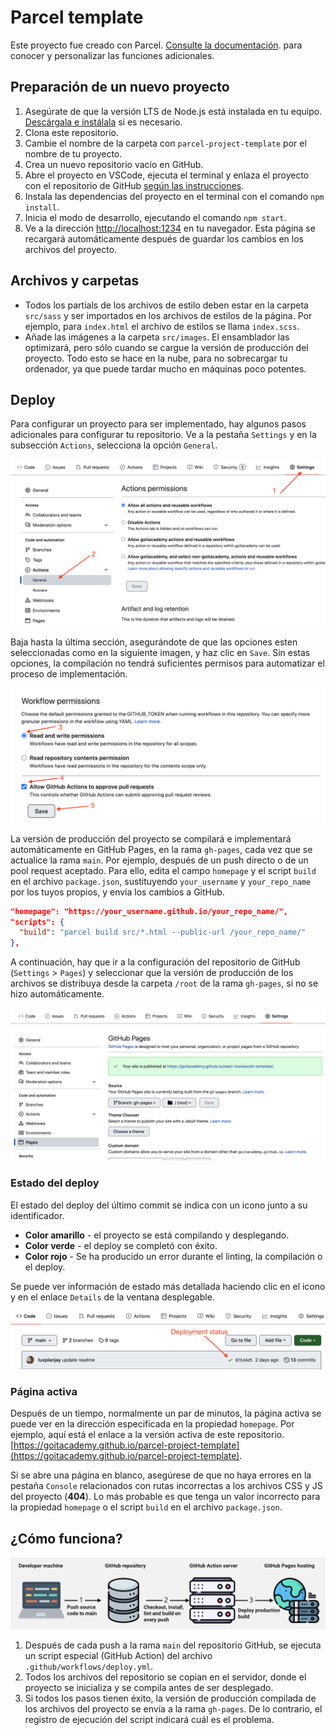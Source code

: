 # Parcel template

Este proyecto fue creado con Parcel. [Consulte la documentación](https://parceljs.org/).
para conocer y personalizar las funciones adicionales.

## Preparación de un nuevo proyecto

1. Asegúrate de que la versión LTS de Node.js está instalada en tu equipo.
   [Descárgala e instálala](https://nodejs.org/en/) si es necesario.
2. Clona este repositorio.
3. Cambie el nombre de la carpeta con `parcel-project-template` por el nombre de tu proyecto.
4. Crea un nuevo repositorio vacío en GitHub.
5. Abre el proyecto en VSCode, ejecuta el terminal y enlaza el proyecto con el repositorio de GitHub
   [según las instrucciones](https://docs.github.com/en/get-started/getting-started-with-git/managing-remote-repositories#changing-a-remote-repositorys-url).
6. Instala las dependencias del proyecto en el terminal con el comando `npm install`.
7. Inicia el modo de desarrollo, ejecutando el comando `npm start`.
8. Ve a la dirección [http://localhost:1234](http://localhost:1234) en tu navegador.
   Esta página se recargará automáticamente después de guardar los cambios en los 
   archivos del proyecto.

## Archivos y carpetas

- Todos los partials de los archivos de estilo deben estar en la carpeta `src/sass`
  y ser importados en los archivos de estilos de la página. Por ejemplo, para
 `index.html` el archivo de estilos se llama `index.scss`.
- Añade las imágenes a la carpeta `src/images`. El ensamblador las optimizará, 
  pero sólo cuando se cargue la versión de producción del proyecto. Todo esto
  se hace en la nube, para no sobrecargar tu ordenador, ya que puede tardar 
  mucho en máquinas poco potentes.

## Deploy

Para configurar un proyecto para ser implementado, hay algunos pasos adicionales 
para configurar tu repositorio. Ve a la pestaña `Settings` y en la subsección
`Actions`, selecciona la opción `General`.

![GitHub actions settings](./assets/actions-config-step-1.png)

Baja hasta la última sección, asegurándote de que las opciones esten seleccionadas
como en la siguiente imagen, y haz clic en `Save`. Sin estas opciones, la compilación
no tendrá suficientes permisos para automatizar el proceso de implementación.

![GitHub actions settings](./assets/actions-config-step-2.png)

La versión de producción del proyecto se compilará e implementará automáticamente 
en GitHub Pages, en la rama `gh-pages`, cada vez que se actualice la rama `main`.
Por ejemplo, después de un push directo o de un pool request aceptado. Para
ello, edita el campo `homepage` y el script `build` en el archivo `package.json`,
sustituyendo `your_username` y `your_repo_name` por los tuyos propios, y envía
los cambios a GitHub.

```json
"homepage": "https://your_username.github.io/your_repo_name/",
"scripts": {
  "build": "parcel build src/*.html --public-url /your_repo_name/"
},
```

A continuación, hay que ir a la configuración del repositorio de GitHub 
(`Settings` > `Pages`) y seleccionar que la versión de producción de los archivos
se distribuya desde la carpeta `/root` de la rama `gh-pages`, si no se hizo automáticamente.

![GitHub Pages settings](./assets/repo-settings.png)

### Estado del deploy

El estado del deploy del último commit se indica con un icono junto a su identificador.

- **Color amarillo** - el proyecto se está compilando y desplegando.
- **Color verde** - el deploy se completó con éxito.
- **Color rojo** - Se ha producido un error durante el linting, la compilación o el deploy.

Se puede ver información de estado más detallada haciendo clic en el icono y 
en el enlace `Details` de la ventana desplegable.

![Deployment status](./assets/status.png)

### Página activa

Después de un tiempo, normalmente un par de minutos, la página activa se puede
ver en la dirección especificada en la propiedad `homepage`. Por ejemplo, aquí
está el enlace a la versión activa de este repositorio.
[https://goitacademy.github.io/parcel-project-template](https://goitacademy.github.io/parcel-project-template).

Si se abre una página en blanco, asegúrese de que no haya errores en la pestaña
`Console` relacionados con rutas incorrectas a los archivos CSS y JS del proyecto (**404**).
Lo más probable es que tenga un valor incorrecto para la propiedad `homepage` o el 
script `build` en el archivo `package.json`.

## ¿Cómo funciona?

![How it works](./assets/how-it-works.png)

1. Después de cada push a la rama `main` del repositorio GitHub, se ejecuta un 
   script especial (GitHub Action) del archivo `.github/workflows/deploy.yml`.
2. Todos los archivos del repositorio se copian en el servidor, donde el 
   proyecto se inicializa y se compila antes de ser desplegado.
3. Si todos los pasos tienen éxito, la versión de producción compilada de los
   archivos del proyecto se envía a la rama `gh-pages`. De lo contrario, el
   registro de ejecución del script indicará cuál es el problema.
